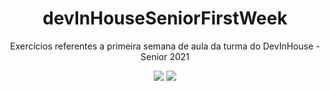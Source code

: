 <h1 align="center"> devInHouseSeniorFirstWeek </h1>
<p align="center">Exercícios referentes a primeira semana de aula da turma do DevInHouse - Senior 2021</p>
<p align="center">
<img src="https://img.shields.io/badge/Status-Finalizado-green?style=for-the-badge"/>
<a href="https://linktr.ee/matheusbrandalise">
<img src="https://img.shields.io/badge/followme-linktree-yellowgreen?style=for-the-badge"/>
</p>
